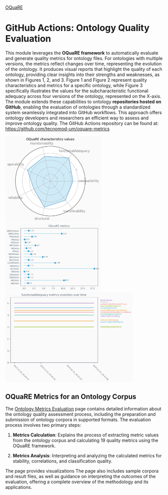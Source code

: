 [OQuaRE](../README.md)

# GitHub Actions: Ontology Quality Evaluation

This module leverages the **OQuaRE framework** to automatically evaluate and generate quality metrics for ontology files. For ontologies with multiple versions, the metrics reflect changes over time, representing the evolution of the ontology. It produces visual reports that highlight the quality of each ontology, providing clear insights into their strengths and weaknesses, as shown in Figures 1, 2, and 3. Figure 1 and Figure 2 represent quality characteristics and metrics for a specific ontology, while Figure 3 specifically illustrates the values for the subcharacteristic functional adequacy across four versions of the ontology, represented on the X-axis. The module extends these capabilities to ontology **repositories hosted on GitHub**, enabling the evaluation of ontologies through a standardized system seamlessly integrated into GitHub workflows. This approach offers ontology developers and researchers an efficient way to assess and improve ontology quality. The GitHub Actions repository can be found at:
https://github.com/tecnomod-um/oquare-metrics



<img src="images_software_resources/obi_characteristics_example.png" width="300">
<img src="images_software_resources/obi_metrics example.png" width="300">

<img src="images_software_resources/obi_functionalAdequacy_subcharacteristics_evolutionExample.png" width="400">

## OQuaRE Metrics for an Ontology Corpus

The [Ontology Metrics Evaluation](https://semantics.inf.um.es/ontology-metrics/) page contains detailed information about the ontology quality assessment process, including the preparation and submission of ontology corpora in supported formats. The evaluation process 
involves two primary steps:

1. **Metrics Calculation**: Explains the process of extracting metric values from the ontology corpus and calculating 19 quality metrics using the OQuaRE framework.
 
2. **Metrics Analysis**: Interpreting and analyzing the calculated metrics for stability, correlations, and classification quality.

The page provides visualizations  The page also includes sample corpora and result files, as well as guidance on interpreting the outcomes of the evaluation, offering a complete overview of the methodology and its applications.


